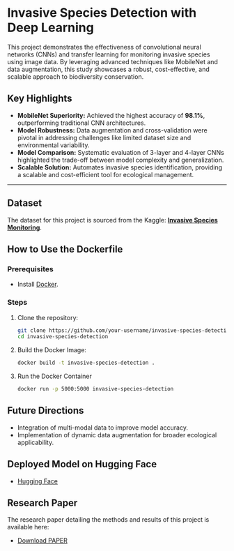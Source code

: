 # Invasive Species Detection with Deep Learning

This project demonstrates the effectiveness of convolutional neural networks (CNNs) and transfer learning for monitoring invasive species using image data. By leveraging advanced techniques like MobileNet and data augmentation, this study showcases a robust, cost-effective, and scalable approach to biodiversity conservation.

## Key Highlights
- **MobileNet Superiority:** Achieved the highest accuracy of **98.1%**, outperforming traditional CNN architectures.
- **Model Robustness:** Data augmentation and cross-validation were pivotal in addressing challenges like limited dataset size and environmental variability.
- **Model Comparison:** Systematic evaluation of 3-layer and 4-layer CNNs highlighted the trade-off between model complexity and generalization.
- **Scalable Solution:** Automates invasive species identification, providing a scalable and cost-efficient tool for ecological management.

---

## Dataset

The dataset for this project is sourced from the Kaggle: **[Invasive Species Monitoring](https://www.kaggle.com/competitions/invasive-species-monitoring/code)**. 


## How to Use the Dockerfile

### Prerequisites
- Install [Docker](https://docs.docker.com/get-docker/).

### Steps
1. Clone the repository:
   ```bash
   git clone https://github.com/your-username/invasive-species-detection.git
   cd invasive-species-detection
   ```
2. Build the Docker Image:
   ```bash
   docker build -t invasive-species-detection .
   ```
3. Run the Docker Container
   ```bash
   docker run -p 5000:5000 invasive-species-detection
   ```
   
## Future Directions
- Integration of multi-modal data to improve model accuracy.
- Implementation of dynamic data augmentation for broader ecological applicability.


## Deployed Model on Hugging Face
- [Hugging Face](https://huggingface.co/spaces/MohamedZakaria170/invasive-species-detection)


## Research Paper

The research paper detailing the methods and results of this project is available here:

- [Download PAPER](docs/paper.pdf)


